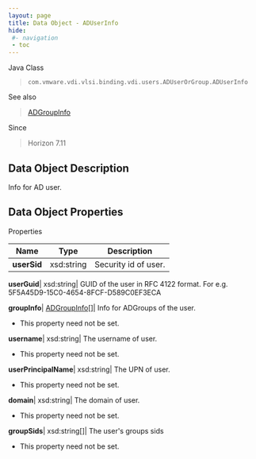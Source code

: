 ```yaml
---
layout: page
title: Data Object - ADUserInfo
hide:
 #- navigation
 - toc
---
```






Java Class  
> `com.vmware.vdi.vlsi.binding.vdi.users.ADUserOrGroup.ADUserInfo`

See also  
> [ADGroupInfo](vdi.users.ADUserOrGroup.ADGroupInfo.md)

Since  
> Horizon 7.11


## Data Object Description 

Info for AD user. 

## Data Object Properties

Properties

Name |  Type |  Description   
---|---|---  
**userSid**|  xsd:string|  Security id of user.   
  
**userGuid**|  xsd:string|  GUID of the user in RFC 4122 format. For e.g. 5F5A45D9-15C0-4654-8FCF-D589C0EF3ECA   
  
**groupInfo**| [ADGroupInfo[]](vdi.users.ADUserOrGroup.ADGroupInfo.md)|  Info for ADGroups of the user.   


 * This property need not be set.

  
**username**|  xsd:string|  The username of user.   


 * This property need not be set.

  
**userPrincipalName**|  xsd:string|  The UPN of user.   


 * This property need not be set.

  
**domain**|  xsd:string|  The domain of user.   


 * This property need not be set.

  
**groupSids**|  xsd:string[]|  The user's groups sids   


 * This property need not be set.

  
  
  
   
  
  
